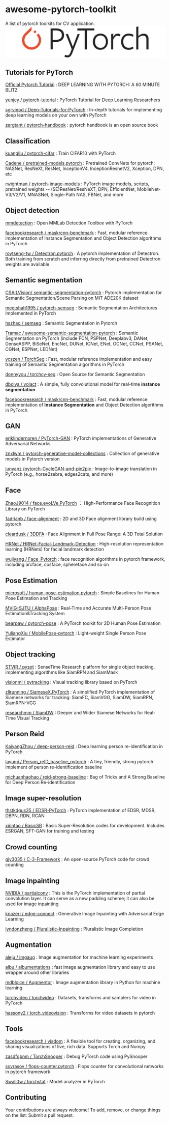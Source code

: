 # awesome-pytorch-toolkit
A  list of pytorch toolkits for CV application.
![](pytorch-logo.png)

## Tutorials for PyTorch

[Official Pytorch Tutorial](<https://pytorch.org/tutorials/beginner/deep_learning_60min_blitz.html>) : DEEP LEARNING WITH PYTORCH: A 60 MINUTE BLITZ

[yunjey / pytorch-tutorial](<https://github.com/yunjey/pytorch-tutorial>) : PyTorch Tutorial for Deep Learning Researchers

[sgrvinod / Deep-Tutorials-for-PyTorch](<https://github.com/sgrvinod/Deep-Tutorials-for-PyTorch>) : In-depth tutorials for implementing deep learning models on your own with PyTorch

[zergtant / pytorch-handbook](<https://github.com/zergtant/pytorch-handbook>) : pytorch handbook is an open source book



## Classification

[kuangliu / pytorch-cifar](https://github.com/kuangliu/pytorch-cifar) : Train CIFAR10 with PyTorch

[Cadene / pretrained-models.pytorch](<https://github.com/Cadene/pretrained-models.pytorch>) : Pretrained ConvNets for pytorch: NASNet, ResNeXt, ResNet, InceptionV4, InceptionResnetV2, Xception, DPN, etc

[rwightman / pytorch-image-models](<https://github.com/rwightman/pytorch-image-models>) : PyTorch image models, scripts, pretrained weights -- (SE)ResNet/ResNeXT, DPN, EfficientNet, MobileNet-V3/V2/V1, MNASNet, Single-Path NAS, FBNet, and more



## Object detection

[mmdetection](<https://github.com/open-mmlab/mmdetection>) : Open MMLab Detection Toolbox with PyTorch

[facebookresearch / maskrcnn-benchmark](<https://github.com/facebookresearch/maskrcnn-benchmark>) : Fast, modular reference implementation of Instance Segmentation and Object Detection algorithms in PyTorch

[roytseng-tw / Detectron.pytorch](<https://github.com/roytseng-tw/Detectron.pytorch>) : A pytorch implementation of Detectron. Both training from scratch and inferring directly from pretrained Detectron weights are available



## Semantic segmentation

[CSAILVision/ semantic-segmentation-pytorch](<https://github.com/CSAILVision/semantic-segmentation-pytorch>) : Pytorch implementation for Semantic Segmentation/Scene Parsing on MIT ADE20K dataset

[meetshah1995 / pytorch-semseg](<https://github.com/meetshah1995/pytorch-semseg>) : Semantic Segmentation Architectures Implemented in PyTorch

[hszhao / semseg](<https://github.com/hszhao/semseg>) : Semantic Segmentation in Pytorch

[Tramac / awesome-semantic-segmentation-pytorch](<https://github.com/Tramac/awesome-semantic-segmentation-pytorch>) : Semantic Segmentation on PyTorch (include FCN, PSPNet, Deeplabv3, DANet, DenseASPP, BiSeNet, EncNet, DUNet, ICNet, ENet, OCNet, CCNet, PSANet, CGNet, ESPNet, LEDNet)

[ycszen / TorchSeg](<https://github.com/ycszen/TorchSeg>) : Fast, modular reference implementation and easy training of Semantic Segmentation algorithms in PyTorch

[donnyyou / torchcv-seg](<https://github.com/donnyyou/torchcv-seg>) : Open Source for Semantic Segmentation

[dbolya / yolact](<https://github.com/dbolya/yolact>) : A simple, fully convolutional model for real-time **instance segmentation**

[facebookresearch / maskrcnn-benchmark](<https://github.com/facebookresearch/maskrcnn-benchmark>) : Fast, modular reference implementation of **Instance Segmentation** and Object Detection algorithms in PyTorch



## GAN

[eriklindernoren / PyTorch-GAN](<https://github.com/eriklindernoren/PyTorch-GAN>) : PyTorch implementations of Generative Adversarial Networks

[znxlwm / pytorch-generative-model-collections](<https://github.com/znxlwm/pytorch-generative-model-collections>) : Collection of generative models in Pytorch version

[junyanz /pytorch-CycleGAN-and-pix2pix](<https://github.com/junyanz/pytorch-CycleGAN-and-pix2pix>) : Image-to-image translation in PyTorch (e.g., horse2zebra, edges2cats, and more)



## Face

[ZhaoJ9014 / face.evoLVe.PyTorch](<https://github.com/ZhaoJ9014/face.evoLVe.PyTorch>) ： High-Performance Face Recognition Library on PyTorch

[1adrianb / face-alignment](<https://github.com/1adrianb/face-alignment>) : 2D and 3D Face alignment library build using pytorch

[cleardusk / 3DDFA](<https://github.com/cleardusk/3DDFA>) : Face Alignment in Full Pose Range: A 3D Total Solution

[HRNet / HRNet-Facial-Landmark-Detection](<https://github.com/HRNet/HRNet-Facial-Landmark-Detection>) : High-resolution representation learning (HRNets) for facial landmark detection

[wujiyang / Face_Pytorch](<https://github.com/wujiyang/Face_Pytorch>) : face recognition algorithms in pytorch framework, including arcface, cosface, sphereface and so on



## Pose Estimation

[microsoft / human-pose-estimation.pytorch](<https://github.com/microsoft/human-pose-estimation.pytorch>) : Simple Baselines for Human Pose Estimation and Tracking

[MVIG-SJTU / AlphaPose](<https://github.com/MVIG-SJTU/AlphaPose/tree/pytorch>) : Real-Time and Accurate Multi-Person Pose Estimation&Tracking System

[bearpaw / pytorch-pose](<https://github.com/bearpaw/pytorch-pose>) : A PyTorch toolkit for 2D Human Pose Estimation

[YuliangXiu / MobilePose-pytorch](<https://github.com/YuliangXiu/MobilePose-pytorch>) : Light-weight Single Person Pose Estimator



## Object tracking

[STVIR / pysot](<https://github.com/STVIR/pysot>) : SenseTime Research platform for single object tracking, implementing algorithms like SiamRPN and SiamMask

[visionml / pytracking](<https://github.com/visionml/pytracking>) : Visual tracking library based on PyTorch

[zllrunning / SiameseX.PyTorch](<https://github.com/zllrunning/SiameseX.PyTorch>) : A simplified PyTorch implementation of Siamese networks for tracking: SiamFC, SiamVGG, SiamDW, SiamRPN, SiamRPN-VGG

[researchmm / SiamDW](<https://github.com/researchmm/SiamDW>) : Deeper and Wider Siamese Networks for Real-Time Visual Tracking



## Person Reid

[KaiyangZhou / deep-person-reid](<https://github.com/KaiyangZhou/deep-person-reid>) : Deep learning person re-identification in PyTorch

[layumi / Person_reID_baseline_pytorch](<https://github.com/layumi/Person_reID_baseline_pytorch>) : A tiny, friendly, strong pytorch implement of person re-identification baseline

[michuanhaohao / reid-strong-baseline](<https://github.com/michuanhaohao/reid-strong-baseline>) : Bag of Tricks and A Strong Baseline for Deep Person Re-identification



## Image super-resolution

[thstkdgus35 / EDSR-PyTorch](<https://github.com/thstkdgus35/EDSR-PyTorch>) : PyTorch implementation of  EDSR, MDSR, DBPN, RDN, RCAN

[xinntao / BasicSR](<https://github.com/xinntao/BasicSR>) : Basic Super-Resolution codes for development. Includes ESRGAN, SFT-GAN for training and testing



## Crowd counting

[gjy3035 / C-3-Framework](<https://github.com/gjy3035/C-3-Framework>) : An open-source PyTorch code for crowd counting



## Image inpainting

[NVIDIA / partialconv](<https://github.com/NVIDIA/partialconv>) : This is the PyTorch implementation of partial convolution layer. It can serve as a new padding scheme; it can also be used for image inpainting

[knazeri / edge-connect](<https://github.com/knazeri/edge-connect>) : Generative Image Inpainting with Adversarial Edge Learning

[lyndonzheng / Pluralistic-Inpainting](<https://github.com/lyndonzheng/Pluralistic-Inpainting>) : Pluralistic Image Completion



## Augmentation

[aleju / imgaug](<https://github.com/aleju/imgaug>) : Image augmentation for machine learning experiments 

[albu / albumentations](<https://github.com/albu/albumentations>) : fast image augmentation library and easy to use wrapper around other libraries

[mdbloice / Augmentor](<https://github.com/mdbloice/Augmentor>) : Image augmentation library in Python for machine learning

[torchvideo / torchvideo](<https://github.com/torchvideo/torchvideo>) : Datasets, transforms and samplers for video in PyTorch

[hassony2 / torch_videovision](<https://github.com/hassony2/torch_videovision>) : Transforms for video datasets in pytorch



## Tools

[facebookresearch / visdom](<https://github.com/facebookresearch/visdom>) : A flexible tool for creating, organizing, and sharing visualizations of live, rich data. Supports Torch and Numpy

[zasdfgbnm / TorchSnooper](<https://github.com/zasdfgbnm/TorchSnooper>) : Debug PyTorch code using PySnooper

[sovrasov / flops-counter.pytorch](<https://github.com/sovrasov/flops-counter.pytorch>) : Flops counter for convolutional networks in pytorch framework

[Swall0w / torchstat](<https://github.com/Swall0w/torchstat>) : Model analyzer in PyTorch

## Contributing
Your contributions are always welcome! To add, remove, or change things on the list: Submit a pull request.